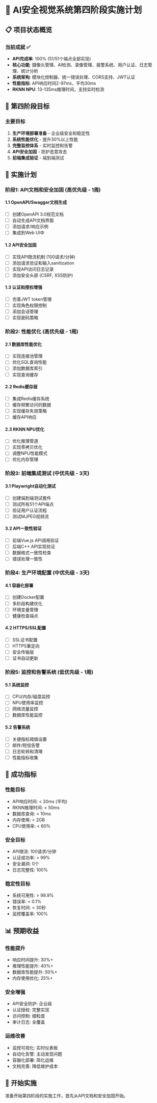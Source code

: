 # 🚀 AI安全视觉系统第四阶段实施计划

## 📋 项目状态概览

### 当前成就 ✅
- **API完成率**: 100% (51/51个端点全部实现)
- **核心功能**: 摄像头管理、AI检测、录像管理、报警系统、用户认证、日志管理、统计分析
- **系统架构**: 模块化控制器、统一错误处理、CORS支持、JWT认证
- **性能指标**: API响应时间2-97ms，平均30ms
- **RKNN NPU**: 13-135ms推理时间，支持实时检测

## 🎯 第四阶段目标

### 主要目标
1. **生产环境部署准备** - 企业级安全和稳定性
2. **系统性能优化** - 提升30%以上性能
3. **完整监控体系** - 实时监控和告警
4. **API安全加固** - 防护恶意攻击
5. **前端集成验证** - 端到端测试

## 📅 实施计划

### 阶段1: API文档和安全加固 (高优先级 - 1周)

#### 1.1 OpenAPI/Swagger文档生成
- [ ] 创建OpenAPI 3.0规范文档
- [ ] 自动生成API文档界面
- [ ] 添加请求/响应示例
- [ ] 集成到Web UI中

#### 1.2 API安全加固
- [ ] 实现API限流机制 (100请求/分钟)
- [ ] 添加请求验证和输入sanitization
- [ ] 实现API访问日志记录
- [ ] 添加安全头部 (CSRF, XSS防护)

#### 1.3 认证和授权增强
- [ ] 完善JWT token管理
- [ ] 实现角色权限控制
- [ ] 添加会话管理
- [ ] 实现密码策略

### 阶段2: 性能优化 (高优先级 - 1周)

#### 2.1 数据库性能优化
- [ ] 实现连接池管理
- [ ] 优化SQL查询性能
- [ ] 添加数据库索引
- [ ] 实现查询缓存

#### 2.2 Redis缓存层
- [ ] 集成Redis缓存系统
- [ ] 缓存频繁访问的数据
- [ ] 实现缓存失效策略
- [ ] 缓存API响应

#### 2.3 RKNN NPU优化
- [ ] 优化推理管道
- [ ] 实现零拷贝优化
- [ ] 调整NPU性能模式
- [ ] 优化内存管理

### 阶段3: 前端集成测试 (中优先级 - 3天)

#### 3.1 Playwright自动化测试
- [ ] 创建端到端测试套件
- [ ] 测试所有51个API端点
- [ ] 验证用户认证流程
- [ ] 测试MJPEG视频流

#### 3.2 API一致性验证
- [ ] 前端Vue.js API调用验证
- [ ] 后端C++ API实现验证
- [ ] 数据格式一致性检查
- [ ] 错误处理一致性

### 阶段4: 生产环境配置 (中优先级 - 3天)

#### 4.1 容器化部署
- [ ] 创建Docker配置
- [ ] 多阶段构建优化
- [ ] 环境变量管理
- [ ] 健康检查端点

#### 4.2 HTTPS/SSL配置
- [ ] SSL证书配置
- [ ] HTTPS重定向
- [ ] 安全传输层
- [ ] 证书自动更新

### 阶段5: 监控和告警系统 (低优先级 - 1周)

#### 5.1 系统监控
- [ ] CPU/内存/磁盘监控
- [ ] NPU使用率监控
- [ ] 网络流量监控
- [ ] 数据库性能监控

#### 5.2 告警系统
- [ ] 关键指标阈值设置
- [ ] 邮件/短信告警
- [ ] 日志轮转和清理
- [ ] 性能指标收集

## 🎯 成功指标

### 性能目标
- API响应时间: < 20ms (平均)
- RKNN推理时间: < 50ms
- 数据库查询: < 10ms
- 内存使用: < 2GB
- CPU使用率: < 60%

### 安全目标
- API限流: 100请求/分钟
- 认证成功率: > 99%
- 安全漏洞: 0个
- 日志完整性: 100%

### 稳定性目标
- 系统可用性: > 99.9%
- 错误率: < 0.1%
- 恢复时间: < 30秒
- 监控覆盖率: 100%

## 📊 预期收益

### 性能提升
- 响应时间提升: 30%+
- 推理性能提升: 40%+
- 数据库性能提升: 50%+
- 内存使用优化: 25%+

### 安全增强
- API安全防护: 企业级
- 认证授权: 完整实现
- 访问控制: 细粒度
- 审计日志: 全覆盖

### 运维改善
- 监控可视化: 实时仪表板
- 自动化告警: 主动发现问题
- 容器化部署: 简化运维
- 文档完善: 降低维护成本

## 🚀 开始实施

准备开始第四阶段的实施工作，首先从API文档和安全加固开始。
